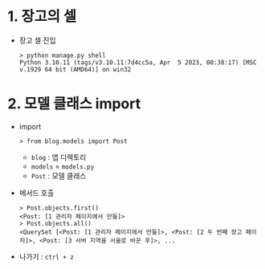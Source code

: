 # 1. 장고의 셀
- 장고 셀 진입
   ```console
   > python manage.py shell
   Python 3.10.11 (tags/v3.10.11:7d4cc5a, Apr  5 2023, 00:38:17) [MSC v.1929 64 bit (AMD64)] on win32
   ```

# 2. 모델 클래스 import
- import
   ```console
   > from blog.models import Post
   ```
   - `blog` : 앱 디렉토리
   - `models` = `models.py`
   - `Post` : 모델 클래스

- 메서드 호출
   ```console
   > Post.objects.first()
   <Post: [1 관리자 페이지에서 만듦]>
   > Post.objects.all()
   <QuerySet [<Post: [1 관리자 페이지에서 만듦]>, <Post: [2 두 번째 장고 페이지]>, <Post: [3 서버 지역을 서울로 바꾼 후]>, ...
   ```

- 나가기 : `ctrl + z`